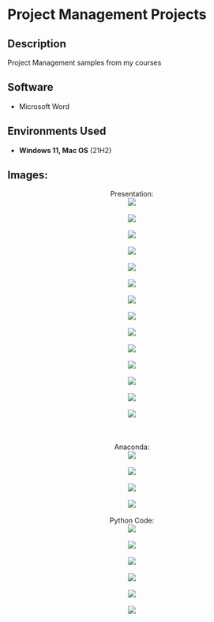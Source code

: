 <h1>Project Management Projects</h1>


<h2>Description</h2>
Project Management samples from my courses
<br />


<h2>Software</h2>

- Microsoft Word

<h2>Environments Used </h2>

- <b>Windows 11, Mac OS</b> (21H2)

<h2>Images:</h2>

<p align="center">
Presentation: <br/>
<img src="https://github.com/CaddenB26/PythonCode/blob/975a7f4b1152dba9b41246d3f325ab5febd439a8/BBall1.png" />
<br />
<br />
<img src="https://github.com/CaddenB26/PythonCode/blob/975a7f4b1152dba9b41246d3f325ab5febd439a8/BBall2.png" />
<br />
<br />
<img src="https://github.com/CaddenB26/PythonCode/blob/975a7f4b1152dba9b41246d3f325ab5febd439a8/BBall3.png" />
<br />
<br />
<img src="https://github.com/CaddenB26/PythonCode/blob/975a7f4b1152dba9b41246d3f325ab5febd439a8/BBall4.png" />
<br />
<br />
<img src="https://github.com/CaddenB26/PythonCode/blob/975a7f4b1152dba9b41246d3f325ab5febd439a8/BBall5.png" />
<br />
<br />
<img src="https://github.com/CaddenB26/PythonCode/blob/975a7f4b1152dba9b41246d3f325ab5febd439a8/BBall6.png" />
<br />
<br />
<img src="https://github.com/CaddenB26/PythonCode/blob/975a7f4b1152dba9b41246d3f325ab5febd439a8/BBall7.png" />
<br />
<br />
 <img src="https://github.com/CaddenB26/PythonCode/blob/975a7f4b1152dba9b41246d3f325ab5febd439a8/BBall8.png" />
<br />
<br />
 <img src="https://github.com/CaddenB26/PythonCode/blob/975a7f4b1152dba9b41246d3f325ab5febd439a8/BBall9.png" />
<br />
<br />
<img src="https://github.com/CaddenB26/PythonCode/blob/975a7f4b1152dba9b41246d3f325ab5febd439a8/BBall10.png" />
<br />
<br />
 <img src="https://github.com/CaddenB26/PythonCode/blob/975a7f4b1152dba9b41246d3f325ab5febd439a8/BBall11.png" />
<br />
<br />
 <img src="https://github.com/CaddenB26/PythonCode/blob/975a7f4b1152dba9b41246d3f325ab5febd439a8/BBall12.png" />
<br />
<br />
 <img src="https://github.com/CaddenB26/PythonCode/blob/975a7f4b1152dba9b41246d3f325ab5febd439a8/BBall13.png" />
<br />
<br />
 <img src="https://github.com/CaddenB26/PythonCode/blob/975a7f4b1152dba9b41246d3f325ab5febd439a8/BBall14.png" />
<br />
<br />
<br />
<br />
Anaconda: <br/>
<img src="https://github.com/CaddenB26/PythonCode/blob/c0e8d3b0f7c97eca78675b86e04f27ba82b2d978/Anaconda.png" />
<br />
<br />
<img src="https://github.com/CaddenB26/PythonCode/blob/c0e8d3b0f7c97eca78675b86e04f27ba82b2d978/Anaconda1.png" />
<br />
<br />
<img src="https://github.com/CaddenB26/PythonCode/blob/c0e8d3b0f7c97eca78675b86e04f27ba82b2d978/Anaconda2.png" />
<br />
<br />
<img src="https://github.com/CaddenB26/PythonCode/blob/c0e8d3b0f7c97eca78675b86e04f27ba82b2d978/Anaconda3.png" />
<br />
<br />
 Python Code: <br/>
<img src="https://github.com/CaddenB26/PythonCode/blob/a5601fa4dc8c66a0a8a638151df4bb3e8a3e7dd1/Python.png" />
<br />
<br />
<img src="https://github.com/CaddenB26/PythonCode/blob/a5601fa4dc8c66a0a8a638151df4bb3e8a3e7dd1/Python1.png" />
<br />
<br />
<img src="https://github.com/CaddenB26/PythonCode/blob/a5601fa4dc8c66a0a8a638151df4bb3e8a3e7dd1/Python2.png" />
<br />
<br />
<img src="https://github.com/CaddenB26/PythonCode/blob/a5601fa4dc8c66a0a8a638151df4bb3e8a3e7dd1/Python3.png" />
<br />
<br />
<img src="https://github.com/CaddenB26/PythonCode/blob/a5601fa4dc8c66a0a8a638151df4bb3e8a3e7dd1/Python4.png" />
<br />
<br />
<img src="https://github.com/CaddenB26/PythonCode/blob/a5601fa4dc8c66a0a8a638151df4bb3e8a3e7dd1/Python5.png" />
<br />
<br />
</p>
